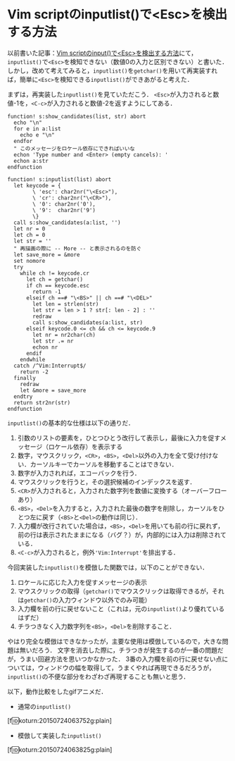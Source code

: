Vim scriptのinputlist()で&lt;Esc&gt;を検出する方法
==================================================

以前書いた記事：[Vim scriptのinput()で&lt;Esc&gt;を検出する方法](http://koturn.hatenablog.com/entry/2015/07/18/101510)にて，```inputlist()```で```<Esc>```を検知できない（数値0の入力と区別できない）と書いた．
しかし，改めて考えてみると，```inputlist()```を```getchar()```を用いて再実装すれば，簡単に```<Esc>```を検知できる```inputlist()```ができあがると考えた．

まずは，再実装した```inputlist()```を見ていただこう．
```<Esc>```が入力されると数値-1を，```<C-c>```が入力されると数値-2を返すようにしてある．

```vim
function! s:show_candidates(list, str) abort
  echo "\n"
  for e in a:list
    echo e "\n"
  endfor
  " このメッセージをロケール依存にできればいいな
  echon 'Type number and <Enter> (empty cancels): '
  echon a:str
endfunction

function! s:inputlist(list) abort
  let keycode = {
        \ 'esc': char2nr("\<Esc>"),
        \ 'cr': char2nr("\<CR>"),
        \ '0': char2nr('0'),
        \ '9':  char2nr('9')
        \}
  call s:show_candidates(a:list, '')
  let nr = 0
  let ch = 0
  let str = ''
  " 再描画の際に -- More -- と表示されるのを防ぐ
  let save_more = &more
  set nomore
  try
    while ch != keycode.cr
      let ch = getchar()
      if ch == keycode.esc
        return -1
      elseif ch ==# "\<BS>" || ch ==# "\<DEL>"
        let len = strlen(str)
        let str = len > 1 ? str[: len - 2] : ''
        redraw
        call s:show_candidates(a:list, str)
      elseif keycode.0 <= ch && ch <= keycode.9
        let nr = nr2char(ch)
        let str .= nr
        echon nr
      endif
    endwhile
  catch /^Vim:Interrupt$/
    return -2
  finally
    redraw
    let &more = save_more
  endtry
  return str2nr(str)
endfunction
```

```inputlist()```の基本的な仕様は以下の通りだ．

1. 引数のリストの要素を，ひとつひとう改行して表示し，最後に入力を促すメッセージ（ロケール依存）を表示する
2. 数字，マウスクリック，```<CR>```，```<BS>```，```<Del>```以外の入力を全て受け付けない．カーソルキーでカーソルを移動することはできない．
3. 数字が入力されれば，エコーバックを行う．
4. マウスクリックを行うと，その選択候補のインデックスを返す．
5. ```<CR>```が入力されると，入力された数字列を数値に変換する（オーバーフローあり）
6. ```<BS>```，```<Del>```を入力すると，入力された最後の数字を削除し，カーソルをひとつ左に戻す（```<BS>```と```<Del>```の動作は同じ）．
7. 入力欄が改行されていた場合は，```<BS>```，```<Del>```を用いても前の行に戻れず，前の行は表示されたままになる（バグ？）が，内部的には入力は削除されている．
8. ```<C-c>```が入力されると，例外```'Vim:Interrupt'```を排出する．

今回実装した```inputlist()```を模倣した関数では，以下のことができない．

1. ロケールに応じた入力を促すメッセージの表示
2. マウスクリックの取得（```getchar()```でマウスクリックは取得できるが，それは```getchar()```の入力ウィンドウ以外でのみ可能）
3. 入力欄を前の行に戻せないこと（これは，元の```inputlist()```より優れているはずだ）
4. チラつきなく入力数字列を```<BS>```，```<Del>```を削除すること．

やはり完全な模倣はできなかったが，主要な使用は模倣しているので，大きな問題は無いだろう．
文字を消去した際に，チラつきが発生するのが一番の問題だが，うまい回避方法を思いつかなかった．
3番の入力欄を前の行に戻せない点については，ウィンドウの幅を取得して，うまくやれば再現できるだろうが，```inputlist()```の不便な部分をわざわざ再現することも無いと思う．

以下，動作比較をしたgifアニメだ．

- 通常の```inputlist()```

[f:id:koturn:20150724063752g:plain]

- 模倣して実装した```inputlist()```

[f:id:koturn:20150724063825g:plain]
